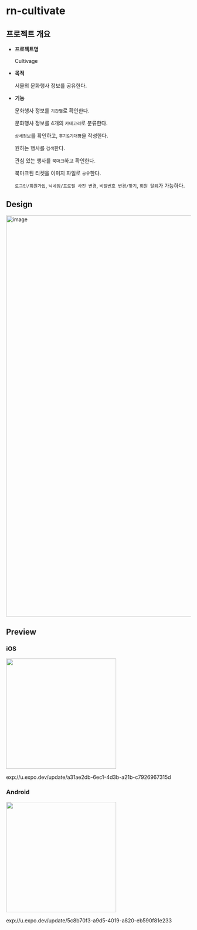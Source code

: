 # rn-cultivate

## 프로젝트 개요

- **프로젝트명**
    
    Cultivage
    
- **목적**
    
    서울의 문화행사 정보를 공유한다.
    
- **기능**
    
    문화행사 정보를 `기간별`로 확인한다.
    
    문화행사 정보를 4개의 `카테고리`로 분류한다.
    
    `상세정보`를 확인하고, `후기&기대평`을 작성한다.
    
    원하는 행사를 `검색`한다.
    
    관심 있는 행사를 `북마크`하고 확인한다.
    
    북마크된 티켓을 이미지 파일로 `공유`한다.
    
    `로그인/회원가입`, `닉네임/프로필 사진 변경`, `비밀번호 변경/찾기`, `회원 탈퇴`가 가능하다.

## Design
<img width="1091" alt="image" src="https://user-images.githubusercontent.com/88768022/212254943-41014146-241d-4abf-a312-0d3818c6de34.png">

## Preview

### iOS

<img src='https://user-images.githubusercontent.com/88768022/212247254-c70ac045-ab56-4667-80c8-d8935915aa64.png' width='300px'/>

exp://u.expo.dev/update/a31ae2db-6ec1-4d3b-a21b-c7926967315d

### Android

<img src='https://user-images.githubusercontent.com/88768022/212247268-fe08dbf4-a9cd-4781-8783-4e10de5bb67c.png' width='300px'/>

exp://u.expo.dev/update/5c8b70f3-a9d5-4019-a820-eb590f81e233

